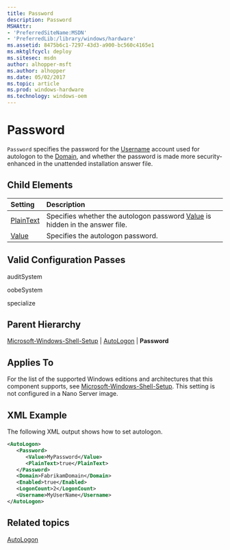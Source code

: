 ```yaml
---
title: Password
description: Password
MSHAttr:
- 'PreferredSiteName:MSDN'
- 'PreferredLib:/library/windows/hardware'
ms.assetid: 8475b6c1-7297-43d3-a900-bc560c4165e1
ms.mktglfcycl: deploy
ms.sitesec: msdn
author: alhopper-msft
ms.author: alhopper
ms.date: 05/02/2017
ms.topic: article
ms.prod: windows-hardware
ms.technology: windows-oem
---
```

# Password

`Password` specifies the password for the [Username](microsoft-windows-shell-setup-autologon-username.md) account used for autologon to the [Domain](microsoft-windows-shell-setup-autologon-domain.md), and whether the password is made more security-enhanced in the unattended installation answer file.

## Child Elements

| Setting                 | Description                                                                           |
|:------------------------|:--------------------------------------------------------------------------------------|
| [PlainText](microsoft-windows-shell-setup-autologon-password-plaintext.md) | Specifies whether the autologon password [Value](microsoft-windows-shell-setup-autologon-password-value.md) is hidden in the answer file. |
| [Value](microsoft-windows-shell-setup-autologon-password-value.md) | Specifies the autologon password. |

## Valid Configuration Passes

auditSystem

oobeSystem

specialize

## Parent Hierarchy

[Microsoft-Windows-Shell-Setup](microsoft-windows-shell-setup.md) | [AutoLogon](microsoft-windows-shell-setup-autologon.md) | **Password**

## Applies To

For the list of the supported Windows editions and architectures that this component supports, see [Microsoft-Windows-Shell-Setup](microsoft-windows-shell-setup.md). This setting is not configured in a Nano Server image.

## XML Example

The following XML output shows how to set autologon.

```XML
<AutoLogon>
   <Password>
      <Value>MyPassword</Value>
      <PlainText>true</PlainText>
   </Password>
   <Domain>FabrikamDomain</Domain>
   <Enabled>true</Enabled>
   <LogonCount>2</LogonCount>
   <Username>MyUserName</Username>
</AutoLogon>
```

## Related topics

[AutoLogon](microsoft-windows-shell-setup-autologon.md)
